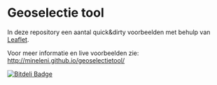 # Geoselectie tool

In deze repository een aantal quick&dirty voorbeelden met behulp van [Leaflet](http://leafletjs.com/).

Voor meer informatie en live voorbeelden zie: http://mineleni.github.io/geoselectietool/


[![Bitdeli Badge](https://d2weczhvl823v0.cloudfront.net/MinELenI/geoselectietool/trend.png)](https://bitdeli.com/free "Bitdeli Badge")
